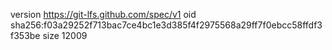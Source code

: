 version https://git-lfs.github.com/spec/v1
oid sha256:f03a29252f713bac7ce4bc1e3d385f4f2975568a29ff7f0ebcc58ffdf3f353be
size 12009
